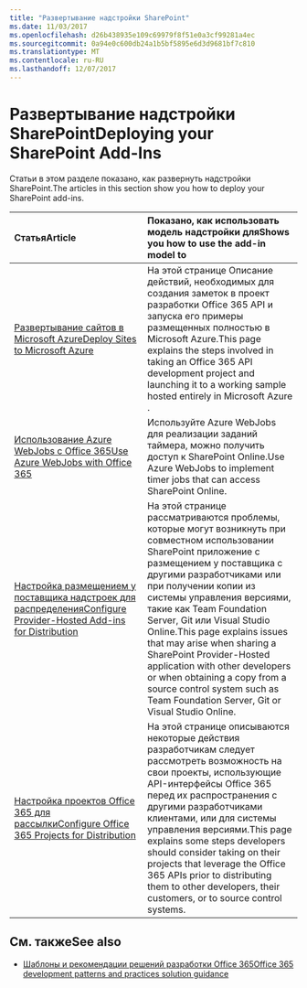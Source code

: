 ```yaml
---
title: "Развертывание надстройки SharePoint"
ms.date: 11/03/2017
ms.openlocfilehash: d26b438935e109c69979f8f51e0a3cf99281a4ec
ms.sourcegitcommit: 0a94e0c600db24a1b5bf5895e6d3d9681bf7c810
ms.translationtype: MT
ms.contentlocale: ru-RU
ms.lasthandoff: 12/07/2017
---
```

# <a name="deploying-your-sharepoint-add-ins"></a><span data-ttu-id="d9f5d-102">Развертывание надстройки SharePoint</span><span class="sxs-lookup"><span data-stu-id="d9f5d-102">Deploying your SharePoint Add-Ins</span></span>

<span data-ttu-id="d9f5d-103">Статьи в этом разделе показано, как развернуть надстройки SharePoint.</span><span class="sxs-lookup"><span data-stu-id="d9f5d-103">The articles in this section show you how to deploy your SharePoint add-ins.</span></span>

|<span data-ttu-id="d9f5d-104">**Статья**</span><span class="sxs-lookup"><span data-stu-id="d9f5d-104">**Article**</span></span>|<span data-ttu-id="d9f5d-105">**Показано, как использовать модель надстройки для**</span><span class="sxs-lookup"><span data-stu-id="d9f5d-105">**Shows you how to use the add-in model to**</span></span>|
|:-----|:-----|
|[<span data-ttu-id="d9f5d-106">Развертывание сайтов в Microsoft Azure</span><span class="sxs-lookup"><span data-stu-id="d9f5d-106">Deploy Sites to Microsoft Azure</span></span>](Move-O365Api-Project-from-Dev-To-Prod.md)|<span data-ttu-id="d9f5d-107">На этой странице Описание действий, необходимых для создания заметок в проект разработки Office 365 API и запуска его примеры размещенных полностью в Microsoft Azure.</span><span class="sxs-lookup"><span data-stu-id="d9f5d-107">This page explains the steps involved in taking an Office 365 API development project and launching it to a working sample hosted entirely in Microsoft Azure .</span></span>|
|[<span data-ttu-id="d9f5d-108">Использование Azure WebJobs с Office 365</span><span class="sxs-lookup"><span data-stu-id="d9f5d-108">Use Azure WebJobs with Office 365</span></span>](Use-Microsoft-Azure-WebJobs-with-Office-365.md)|<span data-ttu-id="d9f5d-109">Используйте Azure WebJobs для реализации заданий таймера, можно получить доступ к SharePoint Online.</span><span class="sxs-lookup"><span data-stu-id="d9f5d-109">Use Azure WebJobs to implement timer jobs that can access SharePoint Online.</span></span>|
|[<span data-ttu-id="d9f5d-110">Настройка размещением у поставщика надстроек для распределения</span><span class="sxs-lookup"><span data-stu-id="d9f5d-110">Configure Provider-Hosted Add-ins for Distribution</span></span>](Configure-SP-Provider-Hosted-Apps-For-Distribution.md)|<span data-ttu-id="d9f5d-111">На этой странице рассматриваются проблемы, которые могут возникнуть при совместном использовании SharePoint приложение с размещением у поставщика с другими разработчиками или при получении копии из системы управления версиями, такие как Team Foundation Server, Git или Visual Studio Online.</span><span class="sxs-lookup"><span data-stu-id="d9f5d-111">This page explains issues that may arise when sharing a SharePoint Provider-Hosted application with other developers or when obtaining a copy from a source control system such as Team Foundation Server, Git or Visual Studio Online.</span></span>|
|[<span data-ttu-id="d9f5d-112">Настройка проектов Office 365 для рассылки</span><span class="sxs-lookup"><span data-stu-id="d9f5d-112">Configure Office 365 Projects for Distribution</span></span>](Configure-O365Api-Project-For-Distribution.md)|<span data-ttu-id="d9f5d-113">На этой странице описываются некоторые действия разработчикам следует рассмотреть возможность на свои проекты, использующие API-интерфейсы Office 365 перед их распространения с другими разработчиками клиентами, или для системы управления версиями.</span><span class="sxs-lookup"><span data-stu-id="d9f5d-113">This page explains some steps developers should consider taking on their projects that leverage the Office 365 APIs prior to distributing them to other developers, their customers, or to source control systems.</span></span>|

## <a name="see-also"></a><span data-ttu-id="d9f5d-114">См. также</span><span class="sxs-lookup"><span data-stu-id="d9f5d-114">See also</span></span>
<span data-ttu-id="d9f5d-115"><a name="bk_addresources"> </a></span><span class="sxs-lookup"><span data-stu-id="d9f5d-115"></span></span>

- [<span data-ttu-id="d9f5d-116">Шаблоны и рекомендации решений разработки Office 365</span><span class="sxs-lookup"><span data-stu-id="d9f5d-116">Office 365 development patterns and practices solution guidance</span></span>](Office-365-development-patterns-and-practices-solution-guidance.md)